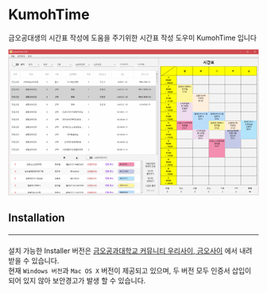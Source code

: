 # KumohTime


금오공대생의 시간표 작성에 도움을 주기위한 시간표 작성 도우미 KumohTime 입니다

![Kumoh Time](/img/home.PNG)

## Installation <hr>
설치 가능한 Installer 버전은 [금오공과대학교 커뮤니티 우리사이, 금오사이](https://kumoh42.com) 에서 내려 받을 수 있습니다.  
현재 `Windows 버전`과 `Mac OS X` 버전이 제공되고 있으며, 두 버전 모두 인증서 삽입이 되어 있지 않아 보안경고가 발생 할 수 있습니다.